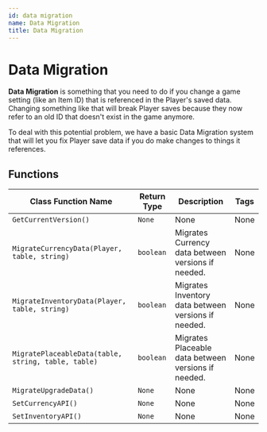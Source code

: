 ```yaml
---
id: data migration
name: Data Migration
title: Data Migration
---
```


# Data Migration

**Data Migration** is something that you need to do if you change a game setting (like an Item ID) that is referenced in the Player's saved data. Changing something like that will break Player saves because they now refer to an old ID that doesn't exist in the game anymore.

To deal with this potential problem, we have a basic Data Migration system that will let you fix Player save data if you do make changes to things it references.

## Functions

| Class Function Name | Return Type | Description | Tags |
| ------------------- | ----------- | ----------- | ---- |
| `GetCurrentVersion()` | `None` | None | None |
| `MigrateCurrencyData(Player, table, string)` | `boolean` | Migrates Currency data between versions if needed. | None |
| `MigrateInventoryData(Player, table, string)` | `boolean` | Migrates Inventory data between versions if needed. | None |
| `MigratePlaceableData(table, string, table, table)` | `boolean` | Migrates Placeable data between versions if needed. | None |
| `MigrateUpgradeData()` | `None` | None | None |
| `SetCurrencyAPI()` | `None` | None | None |
| `SetInventoryAPI()` | `None` | None | None |
